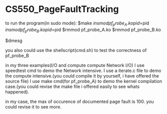 # CS550_PageFaultTracking




to run the program(in sudo mode):
$make
$insmod pf_probe_A.ko pid=$pid
$insmod pf_probe_B.ko pid=$pid
$rmmod pf_probe_A.ko
$rmmod pf_probe_B.ko

$dmesg


you also could use the shellscript(cmd.sh) to test the correctness of pf_probe_B

in my three examples(I/O and compute  compute  Network I/O)
I use speedtest cmd to demo the Network intensive. 
I use a iterate.c file to demo the compute intensive.(you could compile it by yourself, i have offered the source file)
I use make cmd(for pf_probe_A) to demo the kernel compilation case.(you could revise the make file i offered easily to see whats happened).

in my case, the max of occurence of documented page fault is 100. you could revise it to see more.
